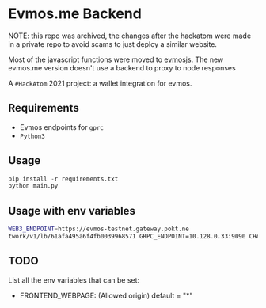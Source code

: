 # Evmos.me Backend

NOTE: this repo was archived, the changes after the hackatom were made in a private repo to avoid scams to just deploy a similar website.

Most of the javascript functions were moved to [evmosjs](https://github.com/tharsis/evmosjs). The new evmos.me version doesn't use a backend to proxy to node responses

A `#HackAtom` 2021 project: a wallet integration for evmos.

## Requirements

- Evmos endpoints for `gprc`
- `Python3`

## Usage

```python
pip install -r requirements.txt
python main.py
```

## Usage with env variables

```bash
WEB3_ENDPOINT=https://evmos-testnet.gateway.pokt.ne
twork/v1/lb/61afa495a6f4fb0039968571 GRPC_ENDPOINT=10.128.0.33:9090 CHAIN_ID=evmos_9000-2 python main.py
```

## TODO

List all the env variables that can be set:

- FRONTEND_WEBPAGE: (Allowed origin) default = "\*"
